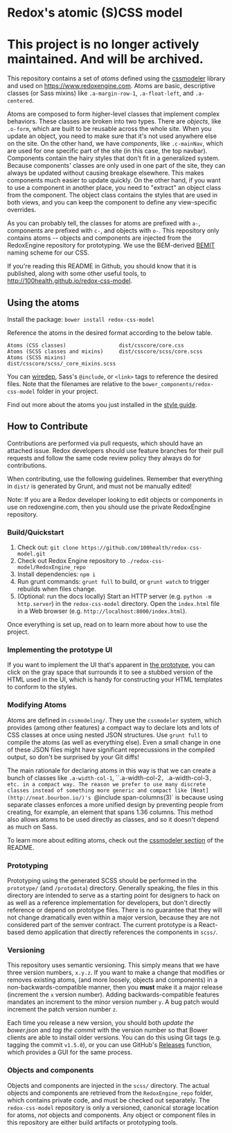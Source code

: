 

# Redox's atomic (S)CSS model

# This project is no longer actively maintained. And will be archived. 

This repository contains a set of *atoms* defined using the [cssmodeler](https://github.com/srouse/cssmodeler) library and used on https://www.redoxengine.com. Atoms are basic, descriptive classes (or Sass mixins) like `.a-margin-row-1`, `.a-float-left`, and `.a-centered`.

Atoms are composed to form higher-level classes that implement complex behaviors. These classes are broken into two types. There are *objects*, like `.o-form`, which are built to be reusable across the whole site. When you update an object, you need to make sure that it's not used anywhere else on the site. On the other hand, we have *components*, like `.c-mainNav`, which are used for one specific part of the site (in this case, the top navbar). Components contain the hairy styles that don't fit in a generalized system. Because components' classes are only used in one part of the site, they can always be updated without causing breakage elsewhere. This makes components much easier to update quickly. On the other hand, if you want to use a component in another place, you need to "extract" an object class from the component. The object class contains the styles that are used in both views, and you can keep the component to define any view-specific overrides.

As you can probably tell, the classes for atoms are prefixed with `a-`, components are prefixed with `c-`, and objects with `o-`. This repository only contains atoms -- objects and components are injected from the RedoxEngine repository for prototyping. We use the BEM-derived [BEMIT](http://csswizardry.com/2015/08/bemit-taking-the-bem-naming-convention-a-step-further/) naming scheme for our CSS.

If you're reading this README in Github, you should know that it is published, along with some other useful tools, to http://100health.github.io/redox-css-model.

## Using the atoms

Install the package: `bower install redox-css-model`

Reference the atoms in the desired format according to the below table. 

```
Atoms (CSS classes)                 dist/csscore/core.css
Atoms (SCSS classes and mixins)     dist/csscore/scss/core.scss
Atoms (SCSS mixins)                 dist/csscore/scss/_core_mixins.scss
```

You can [wiredep](https://github.com/taptapship/wiredep), Sass's `@include`, or `<link>` tags to reference the desired files. Note that the filenames are relative to the `bower_components/redox-css-model` folder in your project.

Find out more about the atoms you just installed in the [style guide](http://100health.github.io/redox-css-model/dist/csscore/styleguide/).

## How to Contribute

Contributions are performed via pull requests, which should have an attached issue. Redox developers should use feature branches for their pull requests and follow the same code review policy they always do for contributions.

When contributing, use the following guidelines. Remember that everything in `dist/` is generated by Grunt, and must not be manually edited!

Note: If you are a Redox developer looking to edit objects or components in use on redoxengine.com, then you should use the private RedoxEngine repository.

### Build/Quickstart

1. Check out: `git clone https://github.com/100health/redox-css-model.git`
2. Check out Redox Engine repository to `./redox-css-model/RedoxEngine_repo`
3. Install dependencies: `npm i`
4. Run grunt commands: `grunt full` to build, or `grunt watch` to trigger rebuilds when files change.
5. (Optional: run the docs locally) Start an HTTP server (e.g. `python -m http.server`) in the `redox-css-model` directory. Open the `index.html` file in a Web browser (e.g. `http://localhost:8000/index.html`).

Once everything is set up, read on to learn more about how to use the project.

### Implementing the prototype UI

If you want to implement the UI that's apparent in [the prototype](http://100health.github.io/redox-css-model/dist/), you can click on the gray space that surrounds it to see a stubbed version of the HTML used in the UI, which is handy for constructing your HTML templates to conform to the styles.  

### Modifying Atoms

Atoms are defined in `cssmodeling/`. They use the `cssmodeler` system, which provides (among other features) a compact way to declare lots and lots of CSS classes at once using nested JSON structures. Use `grunt full` to compile the atoms (as well as everything else). Even a small change in one of these JSON files might have significant reprecussions in the compiled output, so don't be surprised by your Git diffs!

The main rationale for declaring atoms in this way is that we can create a bunch of classes like `.a-width-col-1`, ``.a-width-col-2`, `.a-width-col-3`, etc. in a compact way. The reason we prefer to use many discrete classes instead of something more generic and compact like [Neat](http://neat.bourbon.io/)'s `@include span-columns(3)` is because using separate classes enforces a more unified design by preventing people from creating, for example, an element that spans 1.36 columns. This method also allows atoms to be used directly as classes, and so it doesn't depend as much on Sass.

To learn more about editing atoms, check out the [cssmodeler section](http://100health.github.io/redox-css-model/README.html#cssmodeling) of the README.

### Prototyping

Prototyping using the generated SCSS should be performed in the `prototype/` (and `/protodata`) directory. Generally speaking, the files in this directory are intended to serve as a starting point for designers to hack on as well as a reference implementation for developers, but don't directly reference or depend on prototype files. There is no guarantee that they will not change dramatically even within a major version, because they are not considered part of the semver contract. The current prototype is a React-based demo application that directly references the components in `scss/`.

### Versioning

This repository uses semantic versioning. This simply means that we have three version numbers, `x.y.z`. If you want to make a change that modifies or removes existing atoms, (and more loosely, objects and components) in a non-backwards-compatible manner, then you **must** make it a major release (increment the `x` version number). Adding backwards-compatible features mandates an increment to the minor version number `y`. A bug patch would increment the patch version number `z`.

Each time you release a new version, you should both *update the bower.json* and *tag the commit* with the version number so that Bower clients are able to install older versions. You can do this using Git tags (e.g. tagging the commit `v1.5.0`), or you can use GitHub's [Releases](https://github.com/100health/redox-css-model/releases) function, which provides a GUI for the same process.

### Objects and components

Objects and components are injected in the `scss/` directory. The actual objects and components are retrieved from the `RedoxEngine_repo` folder, which contains private code, and must be checked out separately. The `redox-css-model` repository is only a versioned, canonical storage location for atoms, *not* objects and components. Any object or component files in this repository are either build artifacts or prototyping tools.
